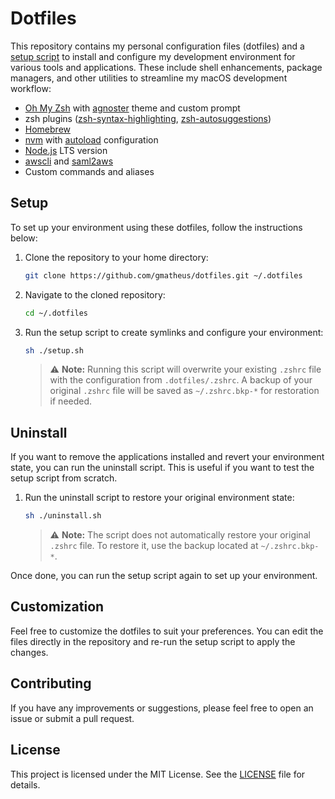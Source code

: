 # Dotfiles

This repository contains my personal configuration files (dotfiles) and a [setup script](#setup) to install and configure my development environment for various tools and applications. These include shell enhancements, package managers, and other utilities to streamline my macOS development workflow:

- [Oh My Zsh](https://ohmyz.sh/) with [agnoster](https://github.com/agnoster/agnoster-zsh-theme) theme and custom prompt
- zsh plugins ([zsh-syntax-highlighting](https://github.com/zsh-users/zsh-syntax-highlighting), [zsh-autosuggestions](https://github.com/zsh-users/zsh-autosuggestions))
- [Homebrew](https://brew.sh/)
- [nvm](https://github.com/nvm-sh/nvm) with [autoload](https://github.com/nvm-sh/nvm?tab=readme-ov-file#zsh) configuration
- [Node.js](https://nodejs.org/en/download) LTS version
- [awscli](https://aws.amazon.com/cli/) and [saml2aws](https://github.com/Versent/saml2aws)
- Custom commands and aliases

## Setup

To set up your environment using these dotfiles, follow the instructions below:

1. Clone the repository to your home directory:

   ```sh
   git clone https://github.com/gmatheus/dotfiles.git ~/.dotfiles
   ```

2. Navigate to the cloned repository:

   ```sh
   cd ~/.dotfiles
   ```

3. Run the setup script to create symlinks and configure your environment:

   ```sh
   sh ./setup.sh
   ```

   > ⚠️ **Note:** Running this script will overwrite your existing `.zshrc` file with the configuration from `.dotfiles/.zshrc`. A backup of your original `.zshrc` file will be saved as `~/.zshrc.bkp-*` for restoration if needed.

## Uninstall

If you want to remove the applications installed and revert your environment state, you can run the uninstall script. This is useful if you want to test the setup script from scratch.

1. Run the uninstall script to restore your original environment state:

   ```sh
   sh ./uninstall.sh
   ```

   > ⚠️ **Note:** The script does not automatically restore your original `.zshrc` file. To restore it, use the backup located at `~/.zshrc.bkp-*`.

Once done, you can run the setup script again to set up your environment.

## Customization

Feel free to customize the dotfiles to suit your preferences. You can edit the files directly in the repository and re-run the setup script to apply the changes.

## Contributing

If you have any improvements or suggestions, please feel free to open an issue or submit a pull request.

## License

This project is licensed under the MIT License. See the [LICENSE](LICENSE) file for details.
